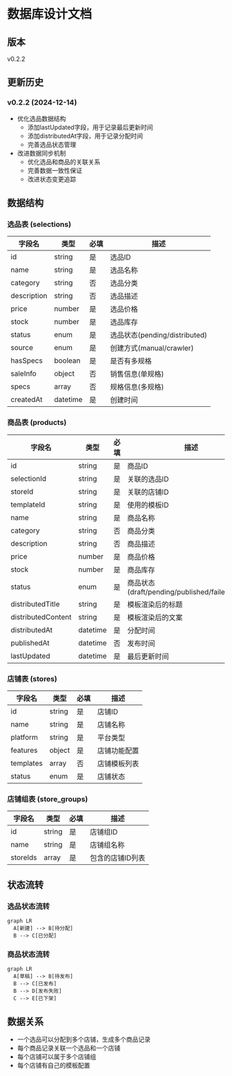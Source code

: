 # 数据库设计文档

## 版本
v0.2.2

## 更新历史

### v0.2.2 (2024-12-14)
- 优化选品数据结构
  - 添加lastUpdated字段，用于记录最后更新时间
  - 添加distributedAt字段，用于记录分配时间
  - 完善选品状态管理
- 改进数据同步机制
  - 优化选品和商品的关联关系
  - 完善数据一致性保证
  - 改进状态变更追踪

## 数据结构

### 选品表 (selections)
| 字段名 | 类型 | 必填 | 描述 |
|-------|------|-----|------|
| id | string | 是 | 选品ID |
| name | string | 是 | 选品名称 |
| category | string | 否 | 选品分类 |
| description | string | 否 | 选品描述 |
| price | number | 是 | 选品价格 |
| stock | number | 是 | 选品库存 |
| status | enum | 是 | 选品状态(pending/distributed) |
| source | enum | 是 | 创建方式(manual/crawler) |
| hasSpecs | boolean | 是 | 是否有多规格 |
| saleInfo | object | 否 | 销售信息(单规格) |
| specs | array | 否 | 规格信息(多规格) |
| createdAt | datetime | 是 | 创建时间 |

### 商品表 (products)
| 字段名 | 类型 | 必填 | 描述 |
|-------|------|-----|------|
| id | string | 是 | 商品ID |
| selectionId | string | 是 | 关联的选品ID |
| storeId | string | 是 | 关联的店铺ID |
| templateId | string | 是 | 使用的模板ID |
| name | string | 是 | 商品名称 |
| category | string | 否 | 商品分类 |
| description | string | 否 | 商品描述 |
| price | number | 是 | 商品价格 |
| stock | number | 是 | 商品库存 |
| status | enum | 是 | 商品状态(draft/pending/published/failed/offline) |
| distributedTitle | string | 是 | 模板渲染后的标题 |
| distributedContent | string | 是 | 模板渲染后的文案 |
| distributedAt | datetime | 是 | 分配时间 |
| publishedAt | datetime | 否 | 发布时间 |
| lastUpdated | datetime | 是 | 最后更新时间 |

### 店铺表 (stores)
| 字段名 | 类型 | 必填 | 描述 |
|-------|------|-----|------|
| id | string | 是 | 店铺ID |
| name | string | 是 | 店铺名称 |
| platform | string | 是 | 平台类型 |
| features | object | 是 | 店铺功能配置 |
| templates | array | 否 | 店铺模板列表 |
| status | enum | 是 | 店铺状态 |

### 店铺组表 (store_groups)
| 字段名 | 类型 | 必填 | 描述 |
|-------|------|-----|------|
| id | string | 是 | 店铺组ID |
| name | string | 是 | 店铺组名称 |
| storeIds | array | 是 | 包含的店铺ID列表 |

## 状态流转

### 选品状态流转
```mermaid
graph LR
  A[新建] --> B[待分配]
  B --> C[已分配]
```

### 商品状态流转
```mermaid
graph LR
  A[草稿] --> B[待发布]
  B --> C[已发布]
  B --> D[发布失败]
  C --> E[已下架]
```

## 数据关系
- 一个选品可以分配到多个店铺，生成多个商品记录
- 每个商品记录关联一个选品和一个店铺
- 每个店铺可以属于多个店铺组
- 每个店铺有自己的模板配置
``` 